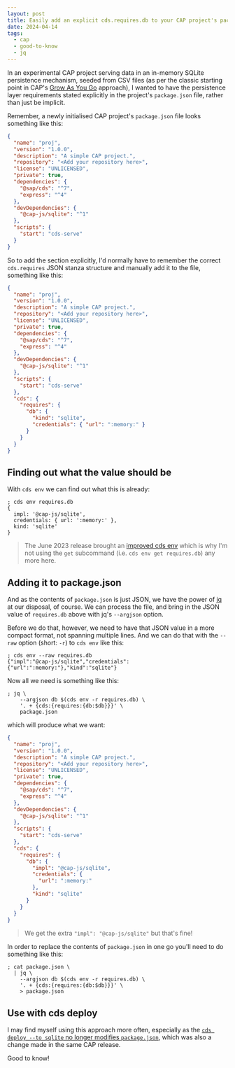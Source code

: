 ```yaml
---
layout: post
title: Easily add an explicit cds.requires.db to your CAP project's package.json
date: 2024-04-14
tags:
  - cap
  - good-to-know
  - jq
---
```

In an experimental CAP project serving data in an in-memory SQLite persistence mechanism, seeded from CSV files (as per the classic starting point in CAP's [Grow As You Go](https://cap.cloud.sap/docs/get-started/grow-as-you-go) approach), I wanted to have the persistence layer requirements stated explicitly in the project's `package.json` file, rather than just be implicit.

Remember, a newly initialised CAP project's `package.json` file looks something like this:

```json
{
  "name": "proj",
  "version": "1.0.0",
  "description": "A simple CAP project.",
  "repository": "<Add your repository here>",
  "license": "UNLICENSED",
  "private": true,
  "dependencies": {
    "@sap/cds": "^7",
    "express": "^4"
  },
  "devDependencies": {
    "@cap-js/sqlite": "^1"
  },
  "scripts": {
    "start": "cds-serve"
  }
}
```

So to add the section explicitly, I'd normally have to remember the correct `cds.requires` JSON stanza structure and manually add it to the file, something like this:

```json
{
  "name": "proj",
  "version": "1.0.0",
  "description": "A simple CAP project.",
  "repository": "<Add your repository here>",
  "license": "UNLICENSED",
  "private": true,
  "dependencies": {
    "@sap/cds": "^7",
    "express": "^4"
  },
  "devDependencies": {
    "@cap-js/sqlite": "^1"
  },
  "scripts": {
    "start": "cds-serve"
  },
  "cds": {
    "requires": {
      "db": {
        "kind": "sqlite",
        "credentials": { "url": ":memory:" }
      }
    }
  }
}
```

## Finding out what the value should be

With `cds env` we can find out what this is already:

```shell
; cds env requires.db
{
  impl: '@cap-js/sqlite',
  credentials: { url: ':memory:' },
  kind: 'sqlite'
}
```

> The June 2023 release brought an [improved cds env](https://cap.cloud.sap/docs/releases/archive/2023/jun23#improved-cds-env) which is why I'm not using the `get` subcommand (i.e. `cds env get requires.db`) any more here.

## Adding it to package.json

And as the contents of `package.json` is just JSON, we have the power of [jq](https://jqlang.github.io/jq/) at our disposal, of course. We can process the file, and bring in the JSON value of `requires.db` above with jq's `--argjson` option.

Before we do that, however, we need to have that JSON value in a more compact format, not spanning multiple lines. And we can do that with the `--raw` option (short: `-r`) to `cds env` like this:

```shell
; cds env --raw requires.db
{"impl":"@cap-js/sqlite","credentials":{"url":":memory:"},"kind":"sqlite"}
```

Now all we need is something like this:

```shell
; jq \
    --argjson db $(cds env -r requires.db) \
    '. + {cds:{requires:{db:$db}}}' \
    package.json
```

which will produce what we want:

```json
{
  "name": "proj",
  "version": "1.0.0",
  "description": "A simple CAP project.",
  "repository": "<Add your repository here>",
  "license": "UNLICENSED",
  "private": true,
  "dependencies": {
    "@sap/cds": "^7",
    "express": "^4"
  },
  "devDependencies": {
    "@cap-js/sqlite": "^1"
  },
  "scripts": {
    "start": "cds-serve"
  },
  "cds": {
    "requires": {
      "db": {
        "impl": "@cap-js/sqlite",
        "credentials": {
          "url": ":memory:"
        },
        "kind": "sqlite"
      }
    }
  }
}
```

> We get the extra `"impl": "@cap-js/sqlite"` but that's fine!

In order to replace the contents of `package.json` in one go you'll need to do something like this:

```shell
; cat package.json \
  | jq \
    --argjson db $(cds env -r requires.db) \
    '. + {cds:{requires:{db:$db}}}' \
    > package.json
```

## Use with cds deploy

I may find myself using this approach more often, especially as the [`cds deploy --to sqlite` no longer modifies `package.json`](https://cap.cloud.sap/docs/releases/archive/2023/jun23#important-changes-3), which was also a change made in the same CAP release.

Good to know!
